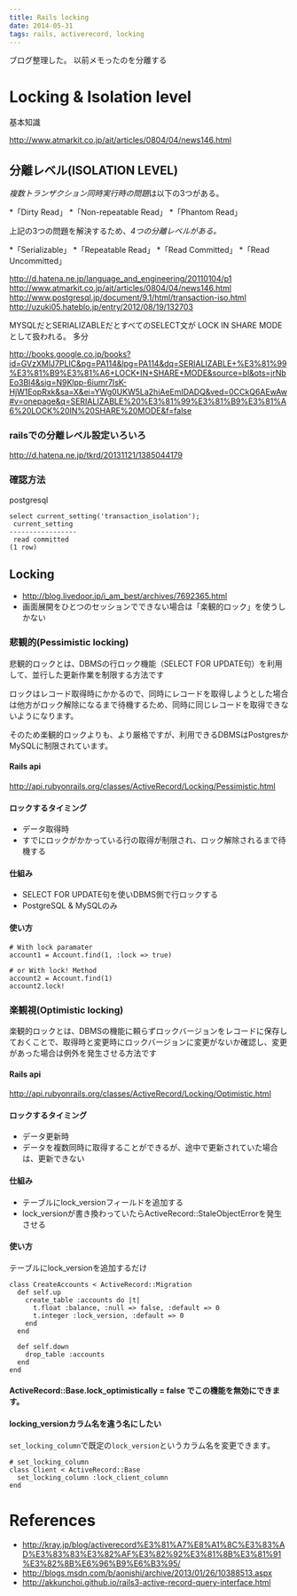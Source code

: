 ```yaml
---
title: Rails locking
date: 2014-05-31
tags: rails, activerecord, locking
---
```


ブログ整理した。
以前メモったのを分離する


# Locking & Isolation level

基本知識

<http://www.atmarkit.co.jp/ait/articles/0804/04/news146.html>


## 分離レベル(ISOLATION LEVEL)

*複数トランザクション同時実行時の問題*は以下の3つがある。

*「Dirty Read」
*「Non-repeatable Read」
*「Phantom Read」


上記の3つの問題を解決するため、*4つの分離レベルがある。*

*「Serializable」
*「Repeatable Read」
*「Read Committed」
*「Read Uncommitted」


<http://d.hatena.ne.jp/language_and_engineering/20110104/p1>
<http://www.atmarkit.co.jp/ait/articles/0804/04/news146.html>
<http://www.postgresql.jp/document/9.1/html/transaction-iso.html>
<http://uzuki05.hateblo.jp/entry/2012/08/19/132703>


MYSQLだとSERIALIZABLEだとすべてのSELECT文が LOCK IN SHARE MODE として扱われる。
多分

<http://books.google.co.jp/books?id=GVzXMlJ7PLIC&pg=PA114&lpg=PA114&dq=SERIALIZABLE+%E3%81%99%E3%81%B9%E3%81%A6+LOCK+IN+SHARE+MODE&source=bl&ots=jrNbEo3Bl4&sig=N9Klpp-6iumr7IsK-HjW1EopRxk&sa=X&ei=YWg0UKW5La2hiAeEmIDADQ&ved=0CCkQ6AEwAw#v=onepage&q=SERIALIZABLE%20%E3%81%99%E3%81%B9%E3%81%A6%20LOCK%20IN%20SHARE%20MODE&f=false>


### railsでの分離レベル設定いろいろ

<http://d.hatena.ne.jp/tkrd/20131121/1385044179>


### 確認方法

postgresql

```
select current_setting('transaction_isolation');
 current_setting
-----------------
 read committed
(1 row)
```


## Locking

* <http://blog.livedoor.jp/i_am_best/archives/7692365.html>
* 画面展開をひとつのセッションでできない場合は「楽観的ロック」を使うしかない

### 悲観的(Pessimistic locking)

悲観的ロックとは、DBMSの行ロック機能（SELECT FOR UPDATE句）を利用して、並行した更新作業を制限する方法です

ロックはレコード取得時にかかるので、同時にレコードを取得しようとした場合は他方がロック解除になるまで待機するため、同時に同じレコードを取得できないようになります。

そのため楽観的ロックよりも、より厳格ですが、利用できるDBMSはPostgresかMySQLに制限されています。

#### Rails api

<http://api.rubyonrails.org/classes/ActiveRecord/Locking/Pessimistic.html>

#### ロックするタイミング

* データ取得時
* すでにロックがかかっている行の取得が制限され、ロック解除されるまで待機する

#### 仕組み

* SELECT FOR UPDATE句を使いDBMS側で行ロックする
* PostgreSQL & MySQLのみ

#### 使い方

```
# With lock paramater
account1 = Account.find(1, :lock => true)

# or With lock! Method
account2 = Account.find(1)
account2.lock!
```


### 楽観視(Optimistic locking)

楽観的ロックとは、DBMSの機能に頼らずロックバージョンをレコードに保存しておくことで、取得時と変更時にロックバージョンに変更がないか確認し、変更があった場合は例外を発生させる方法です

#### Rails api

<http://api.rubyonrails.org/classes/ActiveRecord/Locking/Optimistic.html>

#### ロックするタイミング
* データ更新時
* データを複数同時に取得することができるが、途中で更新されていた場合は、更新できない

#### 仕組み
* テーブルにlock_versionフィールドを追加する
* lock_versionが書き換わっていたらActiveRecord::StaleObjectErrorを発生させる

#### 使い方
テーブルにlock_versionを追加するだけ

```
class CreateAccounts < ActiveRecord::Migration
  def self.up
    create_table :accounts do |t|
      t.float :balance, :null => false, :default => 0
      t.integer :lock_version, :default => 0
    end
  end

  def self.down
    drop_table :accounts
  end
end
```

#### ActiveRecord::Base.lock_optimistically = false でこの機能を無効にできます。

#### locking_versionカラム名を違う名にしたい

`set_locking_column`で既定の`lock_version`というカラム名を変更できます。

```
# set_locking_column
class Client < ActiveRecord::Base
  set_locking_column :lock_client_column
end
```


# References

+ <http://kray.jp/blog/activerecord%E3%81%A7%E8%A1%8C%E3%83%AD%E3%83%83%E3%82%AF%E3%82%92%E3%81%8B%E3%81%91%E3%82%8B%E6%96%B9%E6%B3%95/>
+ <http://blogs.msdn.com/b/aonishi/archive/2013/01/26/10388513.aspx>
+ <http://akkunchoi.github.io/rails3-active-record-query-interface.html>
